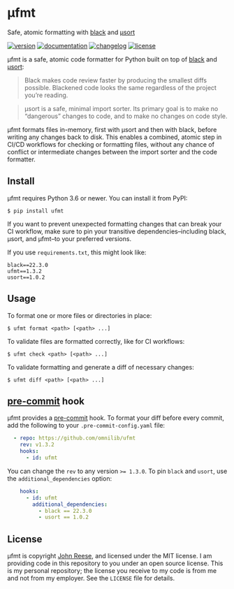 # µfmt

Safe, atomic formatting with [black][] and [µsort][]

[![version](https://img.shields.io/pypi/v/ufmt.svg)](https://pypi.org/project/ufmt)
[![documentation](https://readthedocs.org/projects/ufmt/badge/?version=latest)](https://ufmt.omnilib.dev)
[![changelog](https://img.shields.io/badge/change-log-blue)](https://ufmt.omnilib.dev/en/latest/changelog.html)
[![license](https://img.shields.io/pypi/l/ufmt.svg)](https://github.com/omnilib/ufmt/blob/master/LICENSE)

µfmt is a safe, atomic code formatter for Python built on top of [black] and [µsort]:

> Black makes code review faster by producing the smallest diffs possible. Blackened code looks the same regardless of the project you’re reading.

> μsort is a safe, minimal import sorter. Its primary goal is to make no “dangerous” changes to code, and to make no changes on code style.

µfmt formats files in-memory, first with µsort and then with black, before writing any
changes back to disk. This enables a combined, atomic step in CI/CD workflows for
checking or formatting files, without any chance of conflict or intermediate changes
between the import sorter and the code formatter.


Install
-------

µfmt requires Python 3.6 or newer. You can install it from PyPI:

```shell-session
$ pip install ufmt
```

If you want to prevent unexpected formatting changes that can break your CI workflow,
make sure to pin your transitive dependencies–including black, µsort, and µfmt–to your
preferred versions.

If you use `requirements.txt`, this might look like:

```text
black==22.3.0
ufmt==1.3.2
usort==1.0.2
```


Usage
-----

To format one or more files or directories in place:

```shell-session
$ ufmt format <path> [<path> ...]
```

To validate files are formatted correctly, like for CI workflows:

```shell-session
$ ufmt check <path> [<path> ...]
```

To validate formatting and generate a diff of necessary changes:

```shell-session
$ ufmt diff <path> [<path> ...]
```


[pre-commit] hook
-----------------

µfmt provides a [pre-commit] hook. To format your diff before 
every commit, add the following to your `.pre-commit-config.yaml` file:

```yaml
  - repo: https://github.com/omnilib/ufmt
    rev: v1.3.2
    hooks:
      - id: ufmt
```

You can change the `rev` to any version `>= 1.3.0`. To pin `black` and `usort`, use the 
`additional_dependencies` option:

```yaml
    hooks: 
      - id: ufmt 
        additional_dependencies: 
          - black == 22.3.0
          - usort == 1.0.2
```


License
-------

µfmt is copyright [John Reese](https://jreese.sh), and licensed under
the MIT license.  I am providing code in this repository to you under an open
source license.  This is my personal repository; the license you receive to
my code is from me and not from my employer. See the `LICENSE` file for details.


[black]: https://black.readthedocs.io
[µsort]: https://usort.readthedocs.io
[pre-commit]: https://pre-commit.com
